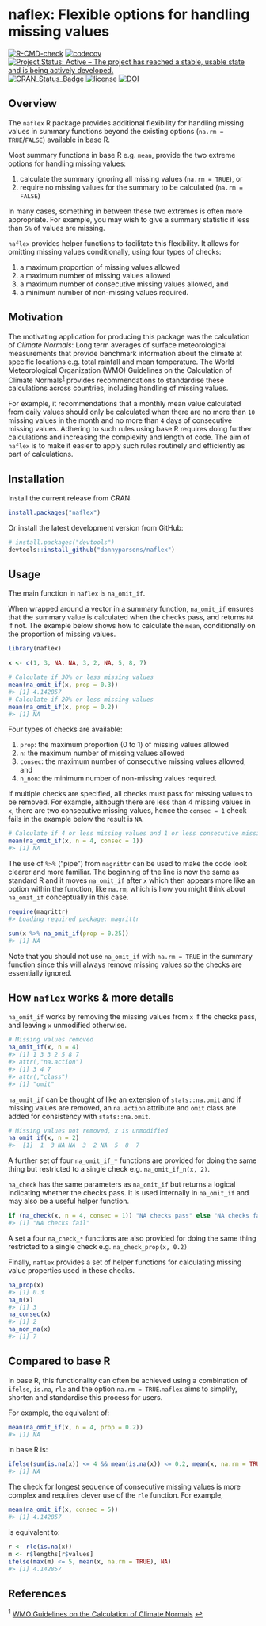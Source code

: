 
<!-- README.md is generated from README.Rmd. Please edit that file -->

# naflex: Flexible options for handling missing values

<!-- badges: start -->

[![R-CMD-check](https://github.com/dannyparsons/naflex/actions/workflows/R-CMD-check.yaml/badge.svg)](https://github.com/dannyparsons/naflex/actions/workflows/R-CMD-check.yaml)
[![codecov](https://codecov.io/gh/dannyparsons/naflex/branch/master/graph/badge.svg?token=MSQKXE5UYR)](https://app.codecov.io/gh/dannyparsons/naflex)
[![Project Status: Active – The project has reached a stable, usable
state and is being actively
developed.](https://www.repostatus.org/badges/latest/active.svg)](https://www.repostatus.org/#active)
[![CRAN\_Status\_Badge](https://www.r-pkg.org/badges/version/naflex)](https://cran.r-project.org/package=naflex)
[![license](https://img.shields.io/badge/license-LGPL%20(%3E=%203)-lightgrey.svg)](https://www.gnu.org/licenses/lgpl-3.0.en.html)
[![DOI](https://zenodo.org/badge/242815229.svg)](https://zenodo.org/badge/latestdoi/242815229)
<!-- badges: end -->

## Overview

The `naflex` R package provides additional flexibility for handling
missing values in summary functions beyond the existing options
(`na.rm = TRUE`/`FALSE`) available in base R.

Most summary functions in base R e.g. `mean`, provide the two extreme
options for handling missing values:

1.  calculate the summary ignoring all missing values (`na.rm = TRUE`),
    or
2.  require no missing values for the summary to be calculated
    (`na.rm = FALSE`)

In many cases, something in between these two extremes is often more
appropriate. For example, you may wish to give a summary statistic if
less than `5%` of values are missing.

`naflex` provides helper functions to facilitate this flexibility. It
allows for omitting missing values conditionally, using four types of
checks:

1.  a maximum proportion of missing values allowed
2.  a maximum number of missing values allowed
3.  a maximum number of consecutive missing values allowed, and
4.  a minimum number of non-missing values required.

## Motivation

The motivating application for producing this package was the
calculation of *Climate Normals*: Long term averages of surface
meteorological measurements that provide benchmark information about the
climate at specific locations e.g. total rainfall and mean temperature.
The World Meteorological Organization (WMO) Guidelines on the
Calculation of Climate Normals<sup id="a1">[1](#f1)</sup> provides
recommendations to standardise these calculations across countries,
including handling of missing values.

For example, it recommendations that a monthly mean value calculated
from daily values should only be calculated when there are no more than
`10` missing values in the month and no more than `4` days of
consecutive missing values. Adhering to such rules using base R requires
doing further calculations and increasing the complexity and length of
code. The aim of `naflex` is to make it easier to apply such rules
routinely and efficiently as part of calculations.

## Installation

Install the current release from CRAN:

``` r
install.packages("naflex")
```

Or install the latest development version from GitHub:

``` r
# install.packages("devtools")
devtools::install_github("dannyparsons/naflex")
```

## Usage

The main function in `naflex` is `na_omit_if`.

When wrapped around a vector in a summary function, `na_omit_if` ensures
that the summary value is calculated when the checks pass, and returns
`NA` if not. The example below shows how to calculate the `mean`,
conditionally on the proportion of missing values.

``` r
library(naflex)

x <- c(1, 3, NA, NA, 3, 2, NA, 5, 8, 7)

# Calculate if 30% or less missing values
mean(na_omit_if(x, prop = 0.3))
#> [1] 4.142857
# Calculate if 20% or less missing values
mean(na_omit_if(x, prop = 0.2))
#> [1] NA
```

Four types of checks are available:

1.  `prop`: the maximum proportion (0 to 1) of missing values allowed
2.  `n`: the maximum number of missing values allowed
3.  `consec`: the maximum number of consecutive missing values allowed,
    and
4.  `n_non`: the minimum number of non-missing values required.

If multiple checks are specified, all checks must pass for missing
values to be removed. For example, although there are less than 4
missing values in `x`, there are two consecutive missing values, hence
the `consec = 1` check fails in the example below the result is `NA`.

``` r
# Calculate if 4 or less missing values and 1 or less consecutive missing values 
mean(na_omit_if(x, n = 4, consec = 1))
#> [1] NA
```

The use of `%>%` (“pipe”) from `magrittr` can be used to make the code
look clearer and more familiar. The beginning of the line is now the
same as standard R and it moves `na_omit_if` after `x` which then
appears more like an option within the function, like `na.rm`, which is
how you might think about `na_omit_if` conceptually in this case.

``` r
require(magrittr)
#> Loading required package: magrittr

sum(x %>% na_omit_if(prop = 0.25))
#> [1] NA
```

Note that you should not use `na_omit_if` with `na.rm = TRUE` in the
summary function since this will always remove missing values so the
checks are essentially ignored.

## How `naflex` works & more details

`na_omit_if` works by removing the missing values from `x` if the checks
pass, and leaving `x` unmodified otherwise.

``` r
# Missing values removed
na_omit_if(x, n = 4)
#> [1] 1 3 3 2 5 8 7
#> attr(,"na.action")
#> [1] 3 4 7
#> attr(,"class")
#> [1] "omit"
```

`na_omit_if` can be thought of like an extension of `stats::na.omit` and
if missing values are removed, an `na.action` attribute and `omit` class
are added for consistency with `stats::na.omit`.

``` r
# Missing values not removed, x is unmodified
na_omit_if(x, n = 2)
#>  [1]  1  3 NA NA  3  2 NA  5  8  7
```

A further set of four `na_omit_if_*` functions are provided for doing
the same thing but restricted to a single check
e.g. `na_omit_if_n(x, 2)`.

`na_check` has the same parameters as `na_omit_if` but returns a logical
indicating whether the checks pass. It is used internally in
`na_omit_if` and may also be a useful helper function.

``` r
if (na_check(x, n = 4, consec = 1)) "NA checks pass" else "NA checks fail"
#> [1] "NA checks fail"
```

A set a four `na_check_*` functions are also provided for doing the same
thing restricted to a single check e.g. `na_check_prop(x, 0.2)`

Finally, `naflex` provides a set of helper functions for calculating
missing value properties used in these checks.

``` r
na_prop(x)
#> [1] 0.3
na_n(x)
#> [1] 3
na_consec(x)
#> [1] 2
na_non_na(x)
#> [1] 7
```

## Compared to base R

In base R, this functionality can often be achieved using a combination
of `ifelse`, `is.na`, `rle` and the option `na.rm = TRUE`.`naflex` aims
to simplify, shorten and standardise this process for users.

For example, the equivalent of:

``` r
mean(na_omit_if(x, n = 4, prop = 0.2))
#> [1] NA
```

in base R is:

``` r
ifelse(sum(is.na(x)) <= 4 && mean(is.na(x)) <= 0.2, mean(x, na.rm = TRUE), NA)
#> [1] NA
```

The check for longest sequence of consecutive missing values is more
complex and requires clever use of the `rle` function. For example,

``` r
mean(na_omit_if(x, consec = 5))
#> [1] 4.142857
```

is equivalent to:

``` r
r <- rle(is.na(x))
m <- r$lengths[r$values]
ifelse(max(m) <= 5, mean(x, na.rm = TRUE), NA)
#> [1] 4.142857
```

## References

<sup id="f1">1</sup>
<a href="https://library.wmo.int/index.php?lvl=notice_display&id=20130#.XljKS84zZnI" target="_blank">WMO
Guidelines on the Calculation of Climate Normals</a> [↩](#a1)
